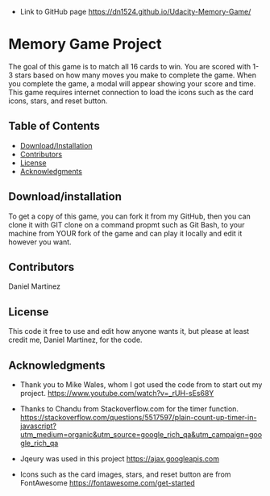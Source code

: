 - Link to GitHub page https://dn1524.github.io/Udacity-Memory-Game/ 

# Memory Game Project
The goal of this game is to match all 16 cards to win. You are scored with 1-3 stars based on how many moves you make to complete the game. When you complete the game, a modal will appear showing your score and time. This game requires internet connection to load the icons such as the card icons, stars, and reset button.

## Table of Contents

* [Download/Installation](#download/installation)
* [Contributors](#contributors)
* [License](#license)
* [Acknowledgments](#acknowledgments)

## Download/installation

To get a copy of this game, you can fork it from my GitHub, then you can clone it with GIT clone on a command propmt such as Git Bash, to your machine from YOUR fork of the game and can play it locally and edit it however you want.

## Contributors

Daniel Martinez

## License

This code it free to use and edit how anyone wants it, but please at least credit me, Daniel Martinez, for the code.

## Acknowledgments

- Thank you to Mike Wales, whom I got used the code from to start out my project. https://www.youtube.com/watch?v=_rUH-sEs68Y

- Thanks to Chandu from Stackoverflow.com for the timer function. https://stackoverflow.com/questions/5517597/plain-count-up-timer-in-javascript?utm_medium=organic&utm_source=google_rich_qa&utm_campaign=google_rich_qa

- Jqeury was used in this project https://ajax.googleapis.com

- Icons such as the card images, stars, and reset button are from FontAwesome https://fontawesome.com/get-started


